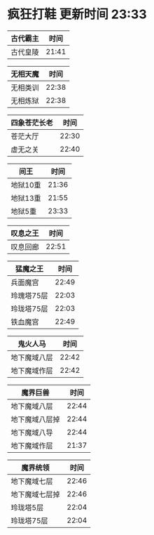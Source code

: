 # 疯狂打鞋 更新时间 23:33

| 古代霸主   | 时间    |
|--------|-------|
| 古代皇陵 | 21:41 |

| 无相天魔   | 时间    |
|--------|-------|
| 无相类训 | 22:38 |
| 无相炼狱 | 22:38 |

| 四象苍茫长老   | 时间    |
|--------|-------|
| 苍茫大厅 | 22:30 |
| 虚无之关 | 22:40 |

| 间王   | 时间    |
|--------|-------|
| 地狱10重 | 21:36 |
| 地狱13重 | 21:55 |
| 地狱5重 | 23:33 |

| 叹息之王   | 时间    |
|--------|-------|
| 叹息回廊 | 22:51 |

| 猛魔之王   | 时间    |
|--------|-------|
| 兵面魔宫 | 22:49 |
| 玲瑰塔75层 | 22:03 |
| 玲珑塔75层 | 22:03 |
| 铁血魔宫 | 22:49 |

| 鬼火人马   | 时间    |
|--------|-------|
| 地下魔域八层 | 22:42 |
| 地下魔域作层 | 22:42 |

| 魔界巨兽   | 时间    |
|--------|-------|
| 地下魔域八层 | 22:44 |
| 地下魔域八层掉 | 22:44 |
| 地下魔域八导 | 22:44 |
| 地下魔域作层 | 21:37 |

| 魔界统领   | 时间    |
|--------|-------|
| 地下魔域七层 | 22:46 |
| 地下魔域七层掉 | 22:46 |
| 玲珑塔5层 | 22:04 |
| 玲珑塔75层 | 22:04 |